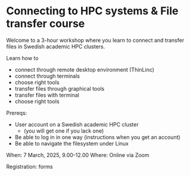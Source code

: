 # Connecting to HPC systems & File transfer course

Welcome to a 3-hour workshop where you learn to connect and transfer files in Swedish academic HPC clusters.

Learn how to

- connect through remote desktop environment (ThinLinc)
- connect through terminals
- choose right tools
- transfer files through graphical tools
- transfer files with terminal
- choose right tools

Prereqs:

- User account on a Swedish academic HPC cluster
    - (you will get one if you lack one)
- Be able to log in in one way (instructions when you get an account)
- Be able to navigate the filesystem under Linux

When: 7 March, 2025, 9.00-12.00
Where: Online via Zoom

Registration: forms

